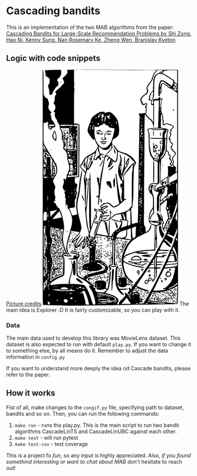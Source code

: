 # Cascading bandits

This is an implementation of the two MAB algorithms from the paper:  [Cascading Bandits for Large-Scale Recommendation Problems by Shi Zong, Hao Ni, Kenny Sung, Nan Rosemary Ke, Zheng Wen, Branislav Kveton](https://arxiv.org/abs/1603.05359)

## Logic with code snippets
[Picture credits](https://pixabay.com/pl/vectors/kobieta-styl-naukowiec-laboratorium-40987/)
![](https://github.com/milakyr/bandits/blob/main/pics/kobieta_naukowiec.png?raw=true)
The main idea is Explorer :D It is fairly customizable, so you can play with it.

### Data
The main data used to develop this library was MovieLens dataset. 
This dataset is also expected to run with default `play.py`.
If you want to change it to something else, by all means do it. Remember to adjust the data information in `config.py`

If you want to understand more deeply the idea od Cascade bandits, please refer to the paper.

## How it works
Fist of all, make changes to the `congif.py` file, specifying path to dataset, bandits and so on.
Then, you can run the following commands:
1. `make run` - runs tha play.py. This is the main script to run two bandit algorithms CascadeLinTS and CascadeLinUBC against each other.
2. `make test` - will run pytest
3. `make test-cov` - test coverage

This is a project fo *fun*, so any input is highly appreciated. Also, *if you found somethind interesting or want to chat about MAB* don't hesitate to reach out!
